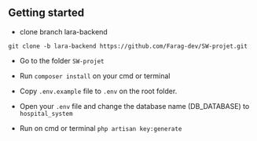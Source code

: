 ## Getting started

- clone branch lara-backend

```
git clone -b lara-backend https://github.com/Farag-dev/SW-projet.git
```

- Go to the folder `SW-projet`

- Run `composer install` on your cmd or terminal

- Copy `.env.example` file to `.env` on the root folder.

- Open your `.env` file and change the database name (DB_DATABASE) to `hospital_system`

- Run on cmd or terminal `php artisan key:generate`
